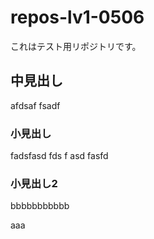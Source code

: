 # repos-lv1-0506
これはテスト用リポジトリです。

## 中見出し
afdsaf
fsadf

### 小見出し
fadsfasd
fds
f
asd
fasfd

### 小見出し2
bbbbbbbbbbb

aaa
